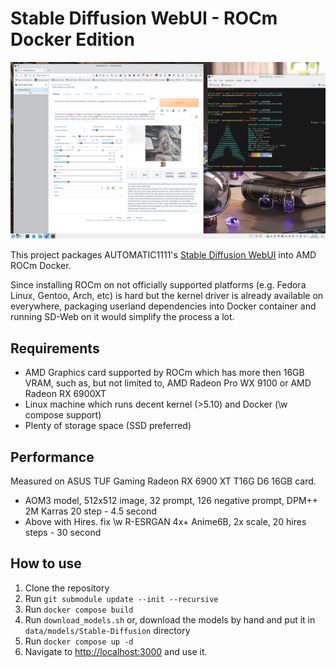 # Stable Diffusion WebUI - ROCm Docker Edition

![SD-Web running on RX6900XT](image/sd-web-rocm.png "SD-Web running on RX6900XT")

This project packages AUTOMATIC1111's [Stable Diffusion WebUI](https://github.com/AUTOMATIC1111/stable-diffusion-webui) into AMD ROCm Docker.

Since installing ROCm on not officially supported platforms (e.g. Fedora Linux, Gentoo, Arch, etc) is hard but the kernel driver is already available on everywhere,
packaging userland dependencies into Docker container and running SD-Web on it would simplify the process a lot.

## Requirements

* AMD Graphics card supported by ROCm which has more then 16GB VRAM, such as, but not limited to, AMD Radeon Pro WX 9100 or AMD Radeon RX 6900XT 
* Linux machine which runs decent kernel (>5.10) and Docker (\w compose support)
* Plenty of storage space (SSD preferred)

## Performance
Measured on ASUS TUF Gaming Radeon RX 6900 XT T16G D6 16GB card.

* AOM3 model, 512x512 image, 32 prompt, 126 negative prompt, DPM++ 2M Karras 20 step - 4.5 second
* Above with Hires. fix \w R-ESRGAN 4x+ Anime6B, 2x scale, 20 hires steps - 30 second

## How to use

1. Clone the repository
2. Run `git submodule update --init --recursive`
3. Run `docker compose build`
4. Run `download_models.sh` or, download the models by hand and put it in `data/models/Stable-Diffusion` directory
5. Run `docker compose up -d`
6. Navigate to [http://localhost:3000](http://localhost:3000) and use it.
